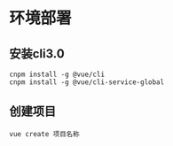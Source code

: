# 环境部署

## 安装cli3.0

```schll
cnpm install -g @vue/cli
cnpm install -g @vue/cli-service-global
```

## 创建项目

```schll
vue create 项目名称
```

